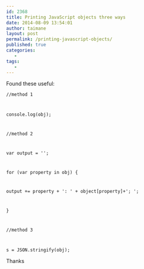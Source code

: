 ```yaml
---
id: 2368
title: Printing JavaScript objects three ways
date: 2014-08-09 13:54:01
author: taimane
layout: post
permalink: /printing-javascript-objects/
published: true
categories:
   -
tags:
   -
---
```

Found these useful:

<code>//method 1
console.log(obj);

//method 2				
var output = '';
for (var property in obj) {
 output += property + ': ' + object[property]+'; ';
}

//method 3	
s = JSON.stringify(obj);</code>

Thanks
  

